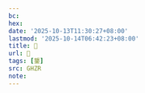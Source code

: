 ```yaml
---
bc:
hex:
date: '2025-10-13T11:30:27+08:00'
lastmod: '2025-10-14T06:42:23+08:00'
title: 󰥶
url: 󰥶
tags: [鋬]
src: GHZR
note:
---
```

